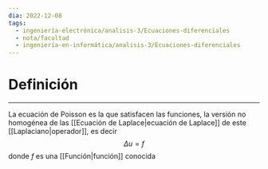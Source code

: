 ```yaml
---
dia: 2022-12-08
tags:
  - ingeniería-electrónica/analisis-3/Ecuaciones-diferenciales
  - nota/facultad
  - ingeniería-en-informática/analisis-3/Ecuaciones-diferenciales
---
```

# Definición
---
La ecuación de Poisson es la que satisfacen las funciones, la versión no homogénea de las [[Ecuación de Laplace|ecuación de Laplace]] de este [[Laplaciano|operador]], es decir $$ \Delta u = f $$ donde $f$ es una [[Función|función]] conocida